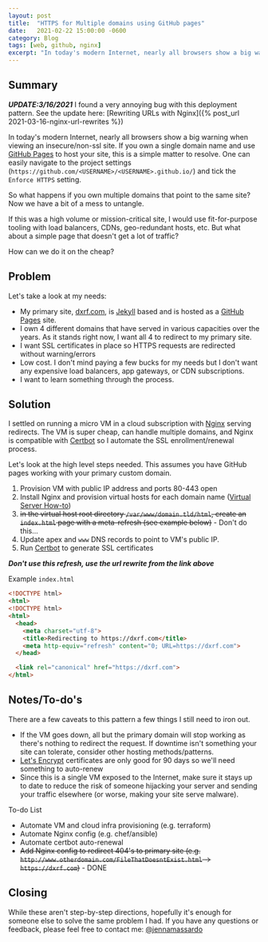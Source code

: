 ```yaml
---
layout: post
title:  "HTTPS for Multiple domains using GitHub pages"
date:   2021-02-22 15:00:00 -0600
category: Blog
tags: [web, github, nginx]
excerpt: "In today's modern Internet, nearly all browsers show a big warning when viewing an insecure/non-ssl site. If you own a single domain name and use [GitHub Pages](https://pages.github.com/) to host your site, this is a simple matter to resolve. So what happens if you own multiple domains that point to the same site?"
---
```

## Summary

***UPDATE:3/16/2021*** I found a very annoying bug with this deployment pattern. See the update here: [Rewriting URLs with Nginx]({% post_url 2021-03-16-nginx-url-rewrites %})

In today's modern Internet, nearly all browsers show a big warning when viewing an insecure/non-ssl site. If you own a single domain name and use [GitHub Pages](https://pages.github.com/) to host your site, this is a simple matter to resolve. One can easily navigate to the project settings (`https://github.com/<USERNAME>/<USERNAME>.github.io/`) and tick the `Enforce HTTPS` setting.

So what happens if you own multiple domains that point to the same site? Now we have a bit of a mess to untangle.

If this was a high volume or mission-critical site, I would use fit-for-purpose tooling with load balancers, CDNs, geo-redundant hosts, etc. But what about a simple page that doesn't get a lot of traffic?

How can we do it on the cheap?

## Problem

Let's take a look at my needs:

* My primary site, [dxrf.com](https://dxrf.com), is [Jekyll](https://jekyllrb.com/) based and is hosted as a [GitHub Pages](https://pages.github.com/) site.
* I own 4 different domains that have served in various capacities over the years. As it stands right now, I want all 4 to redirect to my primary site.
* I want SSL certificates in place so HTTPS requests are redirected without warning/errors
* Low cost. I don't mind paying a few bucks for my needs but I don't want any expensive load balancers, app gateways, or CDN subscriptions.
* I want to learn something through the process.

## Solution

I settled on running a micro VM in a cloud subscription with [Nginx](https://www.nginx.com) serving redirects. The VM is super cheap, can handle multiple domains, and Nginx is compatible with [Certbot](https://certbot.eff.org/) so I automate the SSL enrollment/renewal process.

Let's look at the high level steps needed. This assumes you have GitHub pages working with your primary custom domain.

1. Provision VM with public IP address and ports 80-443 open
1. Install Nginx and provision virtual hosts for each domain name ([Virtual Server How-to](https://linuxize.com/post/how-to-set-up-nginx-server-blocks-on-ubuntu-18-04/))
1. ~~in the virtual host root directory `/var/www/domain.tld/html`, create an `index.html` page with a meta-refresh (see example below)~~ - Don't do this...
1. Update apex and `www` DNS records to point to VM's public IP.
1. Run [Certbot](https://certbot.eff.org/lets-encrypt/ubuntubionic-nginx) to generate SSL certificates

***Don't use this refresh, use the url rewrite from the link above***

Example `index.html`

```html
<!DOCTYPE html>
<html>
<!DOCTYPE html>
<html>
  <head>
    <meta charset="utf-8">
    <title>Redirecting to https://dxrf.com</title>
    <meta http-equiv="refresh" content="0; URL=https://dxrf.com">
  </head>

  <link rel="canonical" href="https://dxrf.com">
</html>
```

## Notes/To-do's

There are a few caveats to this pattern a few things I still need to iron out.

* If the VM goes down, all but the primary domain will stop working as there's nothing to redirect the request. If downtime isn't something your site can tolerate, consider other hosting methods/patterns.
* [Let's Encrypt](https://letsencrypt.org/) certificates are only good for 90 days so we'll need something to auto-renew
* Since this is a single VM exposed to the Internet, make sure it stays up to date to reduce the risk of someone hijacking your server and sending your traffic elsewhere (or worse, making your site serve malware).

To-do List

* Automate VM and cloud infra provisioning (e.g. terraform)
* Automate Nginx config (e.g. chef/ansible)
* Automate certbot auto-renewal
* ~~Add Nginx config to redirect 404's to primary site (e.g. `http://www.otherdomain.com/FileThatDoesntExist.html` -> `https://dxrf.com`)~~ - DONE

## Closing

While these aren't step-by-step directions, hopefully it's enough for someone else to solve the same problem I had. If you have any questions or feedback, please feel free to contact me: [@jennamassardo](https://www.threads.net/@jennamassardo)
